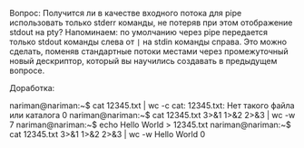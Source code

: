 Вопрос: Получится ли в качестве входного потока для pipe использовать только stderr команды, не потеряв при этом отображение stdout на pty? Напоминаем: по умолчанию через pipe передается только stdout команды слева от `|` на stdin команды справа.
Это можно сделать, поменяв стандартные потоки местами через промежуточный новый дескриптор, который вы научились создавать в предыдущем вопросе.

Доработка:

nariman@nariman:~$ cat 12345.txt | wc -c
cat: 12345.txt: Нет такого файла или каталога
0
nariman@nariman:~$ cat 12345.txt 3>&1 1>&2 2>&3 | wc -w
7
nariman@nariman:~$ echo Hello World > 12345.txt
nariman@nariman:~$ cat 12345.txt 3>&1 1>&2 2>&3 | wc -w
Hello World
0

